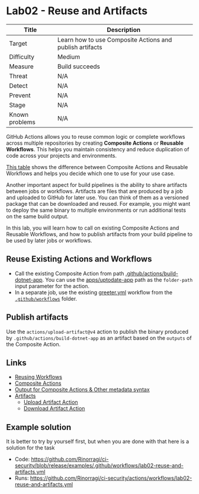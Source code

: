 # Lab02 - Reuse and Artifacts

| Title          | Description                                              |
| -------------- | -------------------------------------------------------- |
| Target         | Learn how to use Composite Actions and publish artifacts |
| Difficulty     | Medium                                                   |
| Measure        | Build succeeds                                           |
| Threat         | N/A                                                      |
| Detect         | N/A                                                      |
| Prevent        | N/A                                                      |
| Stage          | N/A                                                      |
| Known problems | N/A                                                      |

GitHub Actions allows you to reuse common logic or complete workflows across multiple repositories by creating **Composite Actions** or **Reusable Workflows**. This helps you maintain consistency and reduce duplication of code across your projects and environments.

[This table](https://docs.github.com/en/actions/sharing-automations/avoiding-duplication#key-differences-between-reusable-workflows-and-composite-actions) shows the difference between Composite Actions and Reusable Workflows and helps you decide which one to use for your use case.

Another important aspect for build pipelines is the ability to share artifacts between jobs or workflows. Artifacts are files that are produced by a job and uploaded to GitHub for later use. You can think of them as a versioned package that can be downloaded and reused. For example, you might want to deploy the same binary to multiple environments or run additional tests on the same build output.

In this lab, you will learn how to call on existing Composite Actions and Reusable Workflows, and how to publish artifacts from your build pipeline to be used by later jobs or workflows.

## Reuse Existing Actions and Workflows

- Call the existing Composite Action from path [.github/actions/build-dotnet-app](../../../.github/actions/build-dotnet-app/action.yml). You can use the [apps/uptodate-app](../../../apps/uptodate-app/) path as the `folder-path` input parameter for the action.
- In a separate job, use the existing [greeter.yml](../../../.github/workflows/greeter.yml) workflow from the [`.github/workflows`](../../../.github/workflows/) folder.

## Publish artifacts

Use the `actions/upload-artifact@v4` action to publish the binary produced by `.github/actions/build-dotnet-app` as an artifact based on the `outputs` of the Composite Action.

## Links

- [Reusing Workflows](https://docs.github.com/en/actions/sharing-automations/reusing-workflows)
- [Composite Actions](https://docs.github.com/en/actions/creating-actions/creating-a-composite-run-steps-action)
- [Output for Composite Actions & Other metadata syntax](https://docs.github.com/en/actions/sharing-automations/creating-actions/metadata-syntax-for-github-actions#outputs-for-composite-actions)
- [Artifacts](https://docs.github.com/en/actions/guides/storing-workflow-data-as-artifacts)
  - [Upload Artifact Action](https://github.com/actions/upload-artifact)
  - [Download Artifact Action](https://github.com/actions/download-artifact)

## Example solution

It is better to try by yourself first, but when you are done with that here is a solution for the task

- Code: <https://github.com/Rinorragi/ci-security/blob/release/examples/.github/workflows/lab02-reuse-and-artifacts.yml>
- Runs: <https://github.com/Rinorragi/ci-security/actions/workflows/lab02-reuse-and-artifacts.yml>
